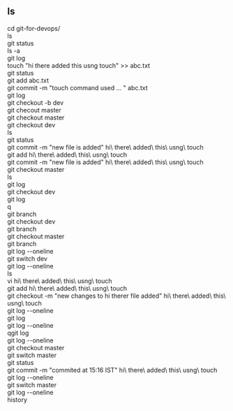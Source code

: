 ls
----------------------------------------------------------------------------------------------------------------------------------  
cd git-for-devops/  
ls  
git status  
ls -a  
git log  
touch "hi there added this usng touch" >> abc.txt  
git status  
git add abc.txt  
git commit -m "touch command used ... " abc.txt  
git log  
git checkout -b dev  
git checout master  
git checkout master  
git checkout dev  
ls  
git status  
git commit -m "new file is added" hi\ there\ added\ this\ usng\ touch  
git add hi\ there\ added\ this\ usng\ touch  
git commit -m "new file is added" hi\ there\ added\ this\ usng\ touch  
git checkout master  
ls  
git log  
git checkout dev  
git log  
q  
git branch  
git checkout dev  
git branch  
git checkout master  
git branch  
git log --oneline  
git switch dev  
git log --oneline  
ls  
vi hi\ there\ added\ this\ usng\ touch  
git add hi\ there\ added\ this\ usng\ touch  
git checkout -m "new changes to hi therer file added" hi\ there\ added\ this\ usng\ touch  
git log --oneline  
git log  
git log --oneline  
qgit log  
git log --oneline  
git checkout master  
git switch master  
git status  
git commit -m "commited at 15:16 IST" hi\ there\ added\ this\ usng\ touch  
git log --oneline  
git switch master  
git log --oneline  
history
